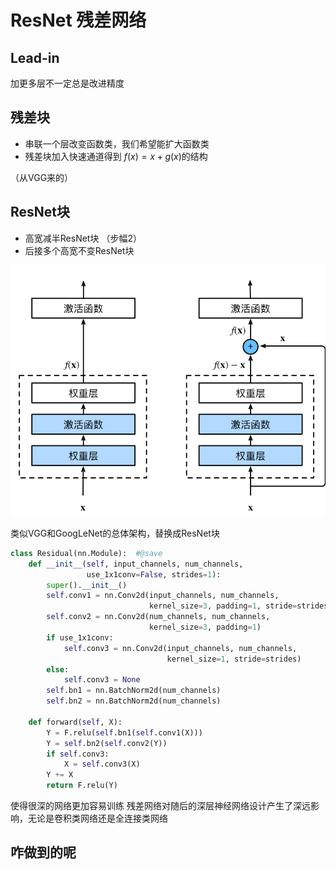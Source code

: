 # ResNet 残差网络

## Lead-in

加更多层不一定总是改进精度

## 残差块

- 串联一个层改变函数类，我们希望能扩大函数类
- 残差块加入快速通道得到
  $f(x)=x+g(x)$的结构

（从VGG来的）

## ResNet块

- 高宽减半ResNet块 （步幅2）
- 后接多个高宽不变ResNet块

![image-20250816145909830](Images/image-20250816145909830.png)

类似VGG和GoogLeNet的总体架构，替换成ResNet块

```python
class Residual(nn.Module):  #@save
    def __init__(self, input_channels, num_channels,
                 use_1x1conv=False, strides=1):
        super().__init__()
        self.conv1 = nn.Conv2d(input_channels, num_channels,
                               kernel_size=3, padding=1, stride=strides)
        self.conv2 = nn.Conv2d(num_channels, num_channels,
                               kernel_size=3, padding=1)
        if use_1x1conv:
            self.conv3 = nn.Conv2d(input_channels, num_channels,
                                   kernel_size=1, stride=strides)
        else:
            self.conv3 = None
        self.bn1 = nn.BatchNorm2d(num_channels)
        self.bn2 = nn.BatchNorm2d(num_channels)

    def forward(self, X):
        Y = F.relu(self.bn1(self.conv1(X)))
        Y = self.bn2(self.conv2(Y))
        if self.conv3:
            X = self.conv3(X)
        Y += X
        return F.relu(Y)
```



使得很深的网络更加容易训练
残差网络对随后的深层神经网络设计产生了深远影响，无论是卷积类网络还是全连接类网络



## 咋做到的呢

